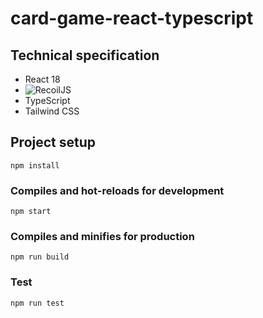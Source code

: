 # card-game-react-typescript

## Technical specification
 - React 18
 - ![RecoilJS](https://recoiljs.org/)
 - TypeScript
 - Tailwind CSS

## Project setup
```
npm install
```

### Compiles and hot-reloads for development
```
npm start
```

### Compiles and minifies for production
```
npm run build
```

### Test
```
npm run test
```

